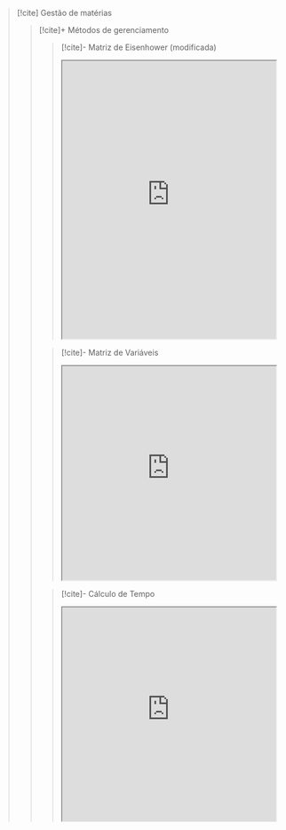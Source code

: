 > [!cite] Gestão de matérias
>  > [!cite]+ Métodos de gerenciamento
>  >  > [!cite]- Matriz de Eisenhower (modificada)
>  >  > <iframe
>  >  >  src="https://efzevios.github.io/Spork/Matriz%20de%20eisenhower.html"
>  >  >  style="width:100%;height:auto;aspect-ratio:1/1.3"
>  >  >  scrolling="no">
>  >  > </iframe>
>  >
>  >  > [!cite]- Matriz de Variáveis
>  >  > <iframe
>  >  >  src="https://efzevios.github.io/Spork/Matriz%20de%20vari%C3%A1veis.html "
>  >  >  style="width:100%;height:auto;aspect-ratio:1/1"
>  >  >  scrolling="no">
>  >  > </iframe>
>  >
>  >  > [!cite]- Cálculo de Tempo
>  >  >  <iframe
>  >  >   src="https://efzevios.github.io/Spork/Porcento.html"
>  >  >   style="width:100%;height:;aspect-ratio:1"
>  >  >   scrolling="yes">
>  >  > </iframe>



